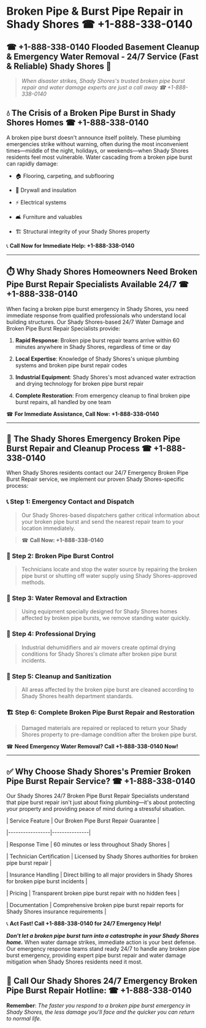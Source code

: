 # Broken Pipe & Burst Pipe Repair in Shady Shores ☎ +1-888-338-0140  
## ☎ +1-888-338-0140 Flooded Basement Cleanup & Emergency Water Removal - 24/7 Service (Fast & Reliable) Shady Shores 🚨  

> *When disaster strikes, Shady Shores's trusted broken pipe burst repair and water damage experts are just a call away ☎ +1-888-338-0140*  

## 💧 The Crisis of a Broken Pipe Burst in Shady Shores Homes ☎ +1-888-338-0140  

A broken pipe burst doesn't announce itself politely. These plumbing emergencies strike without warning, often during the most inconvenient times—middle of the night, holidays, or weekends—when Shady Shores residents feel most vulnerable. Water cascading from a broken pipe burst can rapidly damage:  

* 🏠 Flooring, carpeting, and subflooring  
* 🧱 Drywall and insulation  
* ⚡ Electrical systems  
* 🛋️ Furniture and valuables  
* 🏗️ Structural integrity of your Shady Shores property  

📞 **Call Now for Immediate Help: +1-888-338-0140**  

---  

## ⏱️ Why Shady Shores Homeowners Need Broken Pipe Burst Repair Specialists Available 24/7 ☎ +1-888-338-0140  

When facing a broken pipe burst emergency in Shady Shores, you need immediate response from qualified professionals who understand local building structures. Our Shady Shores-based 24/7 Water Damage and Broken Pipe Burst Repair Specialists provide:  

1. **Rapid Response**: Broken pipe burst repair teams arrive within 60 minutes anywhere in Shady Shores, regardless of time or day  
2. **Local Expertise**: Knowledge of Shady Shores's unique plumbing systems and broken pipe burst repair codes  
3. **Industrial Equipment**: Shady Shores's most advanced water extraction and drying technology for broken pipe burst repair  
4. **Complete Restoration**: From emergency cleanup to final broken pipe burst repairs, all handled by one team  

☎ **For Immediate Assistance, Call Now: +1-888-338-0140**  

---  

## 🔧 The Shady Shores Emergency Broken Pipe Burst Repair and Cleanup Process ☎ +1-888-338-0140  

When Shady Shores residents contact our 24/7 Emergency Broken Pipe Burst Repair service, we implement our proven Shady Shores-specific process:  

### 📞 Step 1: Emergency Contact and Dispatch  
> Our Shady Shores-based dispatchers gather critical information about your broken pipe burst and send the nearest repair team to your location immediately.  
> ☎ **Call Now: +1-888-338-0140**  

### 🚿 Step 2: Broken Pipe Burst Control  
> Technicians locate and stop the water source by repairing the broken pipe burst or shutting off water supply using Shady Shores-approved methods.  

### 🌊 Step 3: Water Removal and Extraction  
> Using equipment specially designed for Shady Shores homes affected by broken pipe bursts, we remove standing water quickly.  

### 💨 Step 4: Professional Drying  
> Industrial dehumidifiers and air movers create optimal drying conditions for Shady Shores's climate after broken pipe burst incidents.  

### 🧼 Step 5: Cleanup and Sanitization  
> All areas affected by the broken pipe burst are cleaned according to Shady Shores health department standards.  

### 🏗️ Step 6: Complete Broken Pipe Burst Repair and Restoration  
> Damaged materials are repaired or replaced to return your Shady Shores property to pre-damage condition after the broken pipe burst.  

☎ **Need Emergency Water Removal? Call +1-888-338-0140 Now!**  

---  

## ✅ Why Choose Shady Shores's Premier Broken Pipe Burst Repair Service? ☎ +1-888-338-0140  

Our Shady Shores 24/7 Broken Pipe Burst Repair Specialists understand that pipe burst repair isn't just about fixing plumbing—it's about protecting your property and providing peace of mind during a stressful situation.  

| Service Feature | Our Broken Pipe Burst Repair Guarantee |  
|-----------------|---------------|  
| Response Time | 60 minutes or less throughout Shady Shores |  
| Technician Certification | Licensed by Shady Shores authorities for broken pipe burst repair |  
| Insurance Handling | Direct billing to all major providers in Shady Shores for broken pipe burst incidents |  
| Pricing | Transparent broken pipe burst repair with no hidden fees |  
| Documentation | Comprehensive broken pipe burst repair reports for Shady Shores insurance requirements |  

📞 **Act Fast! Call +1-888-338-0140 for 24/7 Emergency Help!**  

***Don't let a broken pipe burst turn into a catastrophe in your Shady Shores home.*** When water damage strikes, immediate action is your best defense. Our emergency response teams stand ready 24/7 to handle any broken pipe burst emergency, providing expert pipe burst repair and water damage mitigation when Shady Shores residents need it most.  

## 📱 Call Our Shady Shores 24/7 Emergency Broken Pipe Burst Repair Hotline: ☎ +1-888-338-0140  

**Remember**: *The faster you respond to a broken pipe burst emergency in Shady Shores, the less damage you'll face and the quicker you can return to normal life.*